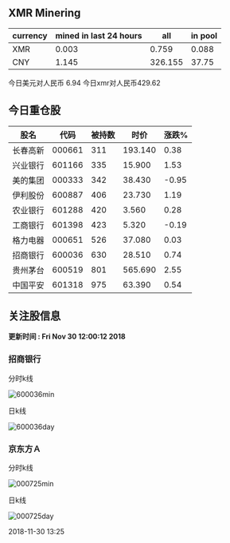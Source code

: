 ## XMR Minering

|currency|mined in last 24 hours|all|in pool|
|---|---|---|---|
|XMR|0.003|0.759|0.088|
|CNY|1.145|326.155|37.75|

今日美元对人民币 6.94	今日xmr对人民币429.62


## 今日重仓股 

|股名|代码|被持数|时价|涨跌%|
|---|---|---|---|---|
|长春高新|000661|311|193.140|0.38|
|兴业银行|601166|335|15.900|1.53|
|美的集团|000333|342|38.430|-0.95|
|伊利股份|600887|406|23.730|1.19|
|农业银行|601288|420|3.560|0.28|
|工商银行|601398|423|5.320|-0.19|
|格力电器|000651|526|37.080|0.03|
|招商银行|600036|630|28.510|0.74|
|贵州茅台|600519|801|565.690|2.55|
|中国平安|601318|975|63.390|0.54|

## 关注股信息
**更新时间 : Fri Nov 30 12:00:12 2018**
### 招商银行 
分时k线

![600036min](http://image.sinajs.cn/newchart/min/n/sh600036.gif)

日k线

![600036day](http://image.sinajs.cn/newchart/daily/n/sh600036.gif)

### 京东方Ａ 
分时k线

![000725min](http://image.sinajs.cn/newchart/min/n/sz000725.gif)

日k线

![000725day](http://image.sinajs.cn/newchart/daily/n/sz000725.gif)

2018-11-30 13:25